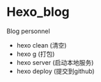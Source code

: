 # Hexo_blog
Blog personnel

- hexo clean  (清空)
- hexo g      (打包)
- hexo server  (启动本地服务)
- hexo deploy  (提交到github)

